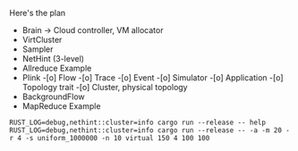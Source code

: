 Here's the plan

- Brain -> Cloud controller, VM allocator
- VirtCluster
- Sampler
- NetHint (3-level)
- Allreduce Example
- Plink
-[o] Flow
-[o] Trace
-[o] Event
-[o] Simulator
-[o] Application
-[o] Topology trait
-[o] Cluster, physical topology
- BackgroundFlow
- MapReduce Example


```
RUST_LOG=debug,nethint::cluster=info cargo run --release -- help
RUST_LOG=debug,nethint::cluster=info cargo run --release -- -a -m 20 -r 4 -s uniform_1000000 -n 10 virtual 150 4 100 100
```
